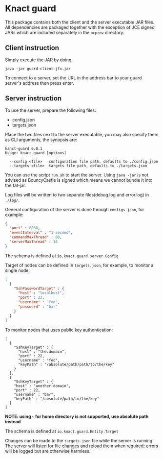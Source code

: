 # Knact guard


This package contains both the client and the server executable JAR files. 
All dependencies are packaged together with the exception of JCE signed JARs which 
are included separately in the `bcprov` directory.


## Client instruction

Simply execute the JAR by doing 

    java -jar guard-client-jfx.jar
    
To connect to a server, set the URL in the address bar to your guard server's address then 
press enter. 

## Server instruction

To use the server, prepare the following files:

 * config.json
 * targets.json

Place the two files next to the server executable, you may also specify them as CLI arguments, 
the synopsis are:

```
kanct-guard 0.0.1
Usage: knact-guard [options]

  --config <file>   configuration file path, defaults to ./config.json
  --targets <file>  targets file path, defaults to ./targets.json
```

You can use the script `run.sh` to start the server. Using `java -jar` is not advised as BouncyCastle 
is signed which means we cannot bundle it into the fat-jar.

Log files will be written to two separate files(debug.log and error.log) in `./log/`.

General configuration of the server is done through `configs.json`, for example:
```json
{
  "port" : 8080,
  "eventInterval" : "1 second",
  "commandMaxThread" : 80,  
  "serverMaxThread" : 16
}
```
The schema is defined at `io.knact.guard.server.Config`

Target of nodes can be defined in `targets.json`, for example, to monitor a single node:

```json
[
  {
    "SshPasswordTarget" : {
      "host" : "localhost",
      "port" : 22,
      "username" : "foo",
      "password" : "bar"
    }
  }
]
```
To monitor nodes that uses public key authentication:

```
[
  {
    "SshKeyTarget" : {
      "host" : "the.domain",
      "port" : 22,
      "username" : "foo",
      "keyPath" : "/absolute/path/path/to/the/key"
    }
  },
  {
    "SshKeyTarget" : {
    "host" : "another.domain",
    "port" : 22,
    "username" : "bar",
    "keyPath" : "/absolute/path/to/the/key"
  }
]
```

**NOTE: using `~` for home directory is not supported, use absolute path instead**

The schema is defined at `io.knact.guard.Entity.Target`

Changes can be made to the `targets.json` file while the server is running. The server will listen 
for file changes and reload them when required; errors will be logged but are otherwise harmless.





 
 
